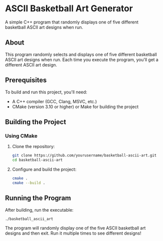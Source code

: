 # ASCII Basketball Art Generator

A simple C++ program that randomly displays one of five different basketball ASCII art designs when run.

## About

This program randomly selects and displays one of five different basketball ASCII art designs when run. Each time you execute the program, you'll get a different ASCII art design. 

## Prerequisites

To build and run this project, you'll need:

- A C++ compiler (GCC, Clang, MSVC, etc.)
- CMake (version 3.10 or higher) or Make for building the project

## Building the Project

### Using CMake

1. Clone the repository:
   ```bash
   git clone https://github.com/yourusername/basketball-ascii-art.git
   cd basketball-ascii-art
   ```

2. Configure and build the project:
   ```bash
   cmake .
   cmake --build .
   ```

## Running the Program

After building, run the executable:

```bash
./basketball_ascii_art
```

The program will randomly display one of the five ASCII basketball art designs and then exit. Run it multiple times to see different designs!
